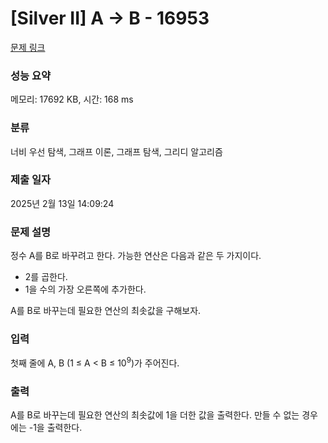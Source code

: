 # [Silver II] A → B - 16953 

[문제 링크](https://www.acmicpc.net/problem/16953) 

### 성능 요약

메모리: 17692 KB, 시간: 168 ms

### 분류

너비 우선 탐색, 그래프 이론, 그래프 탐색, 그리디 알고리즘

### 제출 일자

2025년 2월 13일 14:09:24

### 문제 설명

<p style="user-select: auto !important;">정수 A를 B로 바꾸려고 한다. 가능한 연산은 다음과 같은 두 가지이다.</p>

<ul style="user-select: auto !important;">
	<li style="user-select: auto !important;">2를 곱한다.</li>
	<li style="user-select: auto !important;">1을 수의 가장 오른쪽에 추가한다. </li>
</ul>

<p style="user-select: auto !important;">A를 B로 바꾸는데 필요한 연산의 최솟값을 구해보자.</p>

### 입력 

 <p style="user-select: auto !important;">첫째 줄에 A, B (1 ≤ A < B ≤ 10<sup style="user-select: auto !important;">9</sup>)가 주어진다.</p>

### 출력 

 <p style="user-select: auto !important;">A를 B로 바꾸는데 필요한 연산의 최솟값에 1을 더한 값을 출력한다. 만들 수 없는 경우에는 -1을 출력한다.</p>

